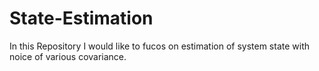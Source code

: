 # State-Estimation
In this Repository I would like to fucos on estimation of system state with noice of various covariance.
